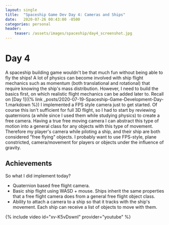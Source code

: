```yaml
---
layout: single
title:  "Spaceship Game Dev Day 4: Cameras and Ships"
date:   2020-07-26 00:43:00 -0500
categories: personal
header:
    teaser: /assets/images/spaceship/day4_screenshot.jpg
---
```


# Day 4
A spaceship building game wouldn't be that much fun without being able to fly the ships! A lot of physics can become involved with ship flight mechanics such as momentum (both translational and rotational) that require knowing the ship's mass distribution. However, I need to build the basics first, on which realistic flight mechanics can be added later to. Recall on [Day 1]({% link _posts/2020-07-19-Spaceship-Game-Development-Day-1.markdown %}) I implemented a FPS style camera just to get started. Of course this isn't sufficient for full 3D flight, so I had to start by reviewing quaternions (a while since I used them while studying physics) to create a free camera. Having a true free moving camera I can abstract this type of motion into a general class for any objects with this type of movement. Therefore my player's camera while piloting a ship, and their ship are both considered "free flying" objects. I probably want to use FPS-style, plane constricted, camera/movement for players or objects under the influence of gravity.

## Achievements  
So what I did implement today?
* Quaternion based free flight camera.
* Basic ship flight using WASD + mouse. Ships inherit the same properties that a free flight camera does from a general free flight object class.
* Ability to attach a camera to a ship so that it tracks with the ship's movement. Each ship can receive a list of objects to move with them.

{% include video id="xv-K5vDswnI" provider="youtube" %}
